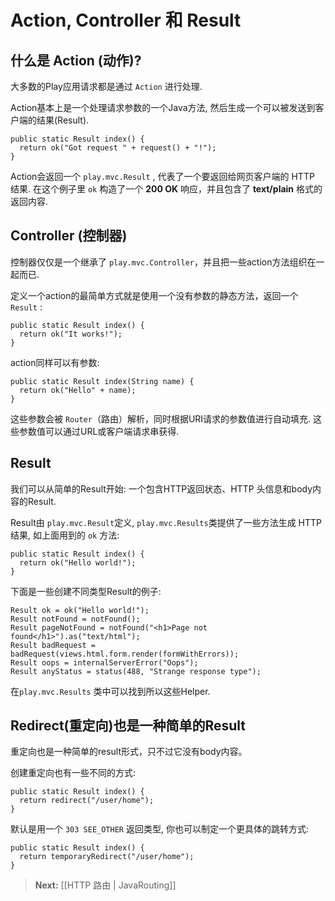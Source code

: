 # Action, Controller 和 Result

## 什么是 Action (动作)?

大多数的Play应用请求都是通过 `Action` 进行处理. 

Action基本上是一个处理请求参数的一个Java方法, 然后生成一个可以被发送到客户端的结果(Result).

```
public static Result index() {
  return ok("Got request " + request() + "!");
}
```

Action会返回一个 `play.mvc.Result` , 代表了一个要返回给网页客户端的 HTTP 结果. 在这个例子里 `ok` 构造了一个 **200 OK** 响应，并且包含了 **text/plain** 格式的返回内容.

## Controller (控制器)

控制器仅仅是一个继承了 `play.mvc.Controller`，并且把一些action方法组织在一起而已.

定义一个action的最简单方式就是使用一个没有参数的静态方法，返回一个 `Result` :

```
public static Result index() {
  return ok("It works!");
}
```

action同样可以有参数:

```
public static Result index(String name) {
  return ok("Hello" + name);
}
```

这些参数会被 `Router`（路由）解析，同时根据URI请求的参数值进行自动填充. 这些参数值可以通过URL或客户端请求串获得.

## Result 

我们可以从简单的Result开始: 一个包含HTTP返回状态、HTTP 头信息和body内容的Result.

Result由 `play.mvc.Result`定义, `play.mvc.Results`类提供了一些方法生成 HTTP 结果, 如上面用到的 `ok` 方法:

```
public static Result index() {
  return ok("Hello world!");
}
```

下面是一些创建不同类型Result的例子:

```
Result ok = ok("Hello world!");
Result notFound = notFound();
Result pageNotFound = notFound("<h1>Page not found</h1>").as("text/html");
Result badRequest = badRequest(views.html.form.render(formWithErrors));
Result oops = internalServerError("Oops");
Result anyStatus = status(488, "Strange response type");
```

在`play.mvc.Results` 类中可以找到所以这些Helper.

## Redirect(重定向)也是一种简单的Result

重定向也是一种简单的result形式，只不过它没有body内容。

创建重定向也有一些不同的方式:

```
public static Result index() {
  return redirect("/user/home");
}
```

默认是用一个 `303 SEE_OTHER` 返回类型, 你也可以制定一个更具体的跳转方式:

```
public static Result index() {
  return temporaryRedirect("/user/home");
}
```

> **Next:** [[HTTP 路由 | JavaRouting]]


